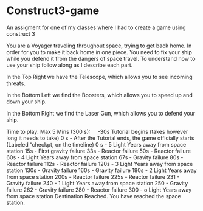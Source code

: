 # Construct3-game
An assigment for one of my classes where I had to create a game using construct 3


You are a Voyager traveling throughout space, trying to get back home.  In order for you to make it back home in one piece. You need to fix your ship while you defend it from the dangers of space travel.
To understand how to use your ship follow along as I describe each part.

  In the Top Right we have the Telescope, which allows you to see incoming threats.

  In the Bottom Left we find the Boosters, which allows you to speed up and down your ship. 

  In the Bottom Right we find the Laser Gun, which allows you to defend your ship. 


Time to play: Max 5 Mins (300 s):
&nbsp;&nbsp;&nbsp;&nbsp;-30s Tutorial begins (takes however long it needs to take)
0 s - After the Tutorial ends, the game officially starts (Labeled “checkpt, on the timeline)
0 s -  5 Light Years away from space station
15s - First gravity failure
33s - Reactor failure
50s - Reactor failure
60s - 4 Light Years away from space station
67s - Gravity failure
80s - Reactor failure
112s - Reactor failure
120s - 3  Light Years away from space station
130s - Gravity failure
160s - Gravity failure
180s - 2 Light Years away from space station
200s - Reactor failure
225s - Reactor failure
231 - Gravity failure
240 - 1 Light Years away from space station
250 - Gravity failure
262 - Gravity failure
280 - Reactor failure 
300 - o Light Years away from space station
Destination Reached.
You have reached the space station.
